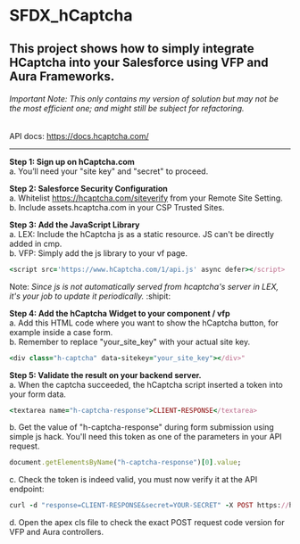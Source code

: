 # SFDX_hCaptcha
## This project shows how to simply integrate HCaptcha into your Salesforce using VFP and Aura Frameworks.

###### Important Note: This only contains my version of solution but may not be the most efficient one; and might still be subject for refactoring. 

API docs: https://docs.hcaptcha.com/ <br/>
*******************************************************************************************************
**Step 1: Sign up on hCaptcha.com** <br/>
  a. You’ll need your "site key" and "secret" to proceed.

**Step 2: Salesforce Security Configuration** <br/>
  a. Whitelist https://hcaptcha.com/siteverify from your Remote Site Setting. <br/>
  b. Include assets.hcaptcha.com in your CSP Trusted Sites.

**Step 3: Add the JavaScript Library** <br/>
  a. LEX: Include the hCaptcha js as a static resource. JS can't be directly added in cmp. <br/>
  b. VFP: Simply add the js library to your vf page.<br/>

 ```ruby
 <script src='https://www.hCaptcha.com/1/api.js' async defer></script>
  ```
Note: *Since js is not automatically served from hcaptcha's server in LEX, it's your job to update it periodically.* :shipit:

**Step 4: Add the hCaptcha Widget to your component / vfp** <br/>
 a. Add this HTML code where you want to show the hCaptcha button, for example inside a case form. <br/>
 b. Remember to replace "your_site_key" with your actual site key. <br/>
 
 ```ruby
 <div class="h-captcha" data-sitekey="your_site_key"></div>"
 ```
 
**Step 5: Validate the result on your backend server.** <br/>
 a. When the captcha succeeded, the hCaptcha script inserted a token into your form data.
  ```ruby
 <textarea name="h-captcha-response">CLIENT-RESPONSE</textarea>
  ```
 b. Get the value of "h-captcha-response" during form submission using simple js hack. You'll need this token as one of the parameters in your API request.
  ```ruby
  document.getElementsByName("h-captcha-response")[0].value;
   ```
 c. Check the token is indeed valid, you must now verify it at the API endpoint:
  ```ruby
 curl -d "response=CLIENT-RESPONSE&secret=YOUR-SECRET" -X POST https://hcaptcha.com/siteverify
  ```
  d. Open the apex cls file to check the exact POST request code version for VFP and Aura controllers.
